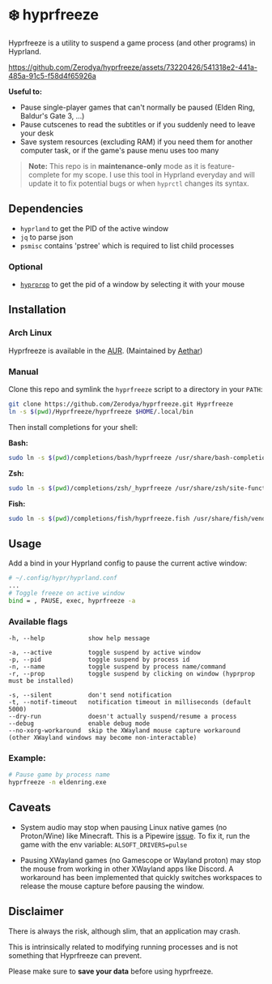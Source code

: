 # ❄️ hyprfreeze 

Hyprfreeze is a utility to suspend a game process (and other programs) in Hyprland.

https://github.com/Zerodya/hyprfreeze/assets/73220426/541318e2-441a-485a-91c5-f58d4f65926a

**Useful to:**
- Pause single-player games that can't normally be paused (Elden Ring, Baldur's Gate 3, ...)
- Pause cutscenes to read the subtitles or if you suddenly need to leave your desk
- Save system resources (excluding RAM) if you need them for another computer task, or if the game's pause menu uses too many

> **Note:** This repo is in **maintenance-only** mode as it is feature-complete for my scope. I use this tool in Hyprland everyday and will update it to fix potential bugs or when `hyprctl` changes its syntax.

## Dependencies
- `hyprland` to get the PID of the active window
- `jq` to parse json
- `psmisc` contains 'pstree' which is required to list child processes
### Optional
- [`hyprprop`](https://github.com/vilari-mickopf/hyprprop) to get the pid of a window by selecting it with your mouse

## Installation
### Arch Linux
Hyprfreeze is available in the [AUR](https://aur.archlinux.org/packages/hyprfreeze-git). (Maintained by [Aethar](https://github.com/Aethar01))

### Manual
Clone this repo and symlink the `hyprfreeze` script to a directory in your `PATH`:
```bash
git clone https://github.com/Zerodya/hyprfreeze.git Hyprfreeze
ln -s $(pwd)/Hyprfreeze/hyprfreeze $HOME/.local/bin
```
Then install completions for your shell:

**Bash:**
```bash
sudo ln -s $(pwd)/completions/bash/hyprfreeze /usr/share/bash-completion/completions/
```
**Zsh:**
```bash
sudo ln -s $(pwd)/completions/zsh/_hyprfreeze /usr/share/zsh/site-functions/
```
**Fish:**
```bash
sudo ln -s $(pwd)/completions/fish/hyprfreeze.fish /usr/share/fish/vendor_completions.d/
```
## Usage
Add a bind in your Hyprland config to pause the current active window:
```bash
# ~/.config/hypr/hyprland.conf
...
# Toggle freeze on active window
bind = , PAUSE, exec, hyprfreeze -a
```
### Available flags
```
-h, --help            show help message

-a, --active          toggle suspend by active window
-p, --pid             toggle suspend by process id
-n, --name            toggle suspend by process name/command
-r, --prop            toggle suspend by clicking on window (hyprprop must be installed)

-s, --silent          don't send notification
-t, --notif-timeout   notification timeout in milliseconds (default 5000)
--dry-run             doesn't actually suspend/resume a process
--debug               enable debug mode
--no-xorg-workaround  skip the XWayland mouse capture workaround (other XWayland windows may become non-interactable)

```
### Example:
```bash
# Pause game by process name
hyprfreeze -n eldenring.exe
```

## Caveats
- System audio may stop when pausing Linux native games (no Proton/Wine) like Minecraft. This is a Pipewire [issue](https://gitlab.freedesktop.org/pipewire/pipewire/-/issues/3509). 
To fix it, run the game with the env variable: `ALSOFT_DRIVERS=pulse`

- Pausing XWayland games (no Gamescope or Wayland proton) may stop the mouse from working in other XWayland apps like Discord. A workaround has been implemented that quickly switches workspaces to release the mouse capture before pausing the window.

## Disclaimer
There is always the risk, although slim, that an application may crash.

This is intrinsically related to modifying running processes and is not something that Hyprfreeze can prevent.

Please make sure to **save your data** before using hyprfreeze.
